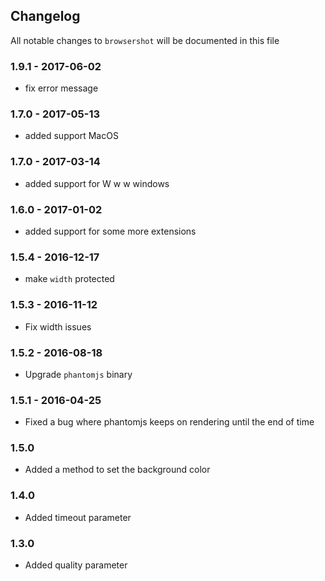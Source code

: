 ## Changelog

All notable changes to `browsershot` will be documented in this file

### 1.9.1 - 2017-06-02
- fix error message

### 1.7.0 - 2017-05-13
- added support MacOS

### 1.7.0 - 2017-03-14
- added support for W w w windows

### 1.6.0 - 2017-01-02
- added support for some more extensions

### 1.5.4 - 2016-12-17
- make `width` protected

### 1.5.3 - 2016-11-12
- Fix width issues

### 1.5.2 - 2016-08-18
- Upgrade `phantomjs` binary

### 1.5.1 - 2016-04-25
- Fixed a bug where phantomjs keeps on rendering until the end of time

### 1.5.0
- Added a method to set the background color

### 1.4.0
- Added timeout parameter

### 1.3.0
- Added quality parameter
